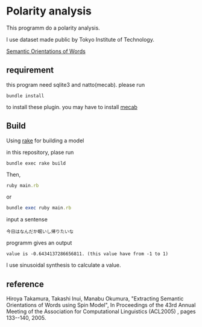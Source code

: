 # Polarity analysis

This programm do a polarity analysis.  

I use dataset made public by Tokyo Institute of Technology.  

[Semantic Orientations of Words](http://www.lr.pi.titech.ac.jp/~takamura/pndic_en.html)

## requirement

this program need sqlite3 and natto(mecab). please run

```shell
bundle install
```

to install these plugin. you may have to install [mecab](http://taku910.github.io/mecab/)

## Build

Using [rake](https://github.com/ruby/rake) for building a model

in this repository, plase run

```shell
bundle exec rake build
```

Then,

```ruby
ruby main.rb
```
or
```ruby
bundle exec ruby main.rb
```

input a sentense
```
今日はなんだか眠いし帰りたいな
```

programm gives an output
```
value is -0.6434137286656811. (this value have from -1 to 1)
```

I use sinusoidal synthesis to calculate a value.

## reference

Hiroya Takamura, Takashi Inui, Manabu Okumura,
"Extracting Semantic Orientations of Words using Spin Model", In Proceedings of the 43rd Annual Meeting of the Association for Computational Linguistics (ACL2005) , pages 133--140, 2005.

